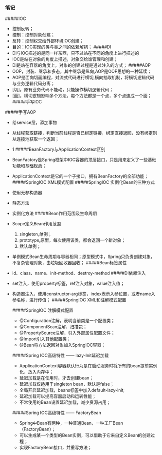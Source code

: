 ### 笔记

#####IOC
- 控制反转；
- 控制：控制对象创建；
- 反转：控制权交给外部环境IOC创建；
- 目的：IOC实现的类与类之间的依赖解耦；
#####DI
- DI与IOC描述的是同一样东西，只不过站在不同的角度上进行描述的
- IOC是站在对象的角度上描述，对象交给谁管理和创建；
- DI是站在容器的角度上，对象的创建过程是通过注入的方式；
#####AOP
- OOP，封装、继承和多态，其中继承是纵向,AOP是OOP思想的一种延续；
- AOP是面向切面编程，对流式代码进行横切,横向抽取机制，将横切逻辑代码与业务逻辑代码分离；
- [切]，原有业务代码不能动，只能操作横切逻辑代码；
- [面]，横切逻辑影响多个方法，每个方法都是一个点，多个点连成一个面；
#####手写IOC

#####手写AOP
- 给service层，添加事物

- 从线程获取链接，判断当前线程是否已绑定链接，绑定直接返回，没有绑定则从连接池获取一个返回；

- 1
  #####BeanFactory与ApplicationContext区别

- BeanFactory是Spring框架中IOC容器的顶层接口，只是用来定义了一些基础功能和基础规范；

- ApplicationContext是它的一个子接口，拥有BeanFactory的全部功能；
  #####SpringIOC XML模式配置
  #####SpringIOC 实例化Bean的三种方式

- 使用无参构造器

- 静态方法

- 实例化方法
  #####Bean作用范围及生命周期

- Scope定义Bean作用范围
	1. singleton,单例；
	2. prototype,原型，每次使用该类，都会返回一个新对象；
	3. 默认单例；
	
- 单例模式Bean生命周期与容器相同；原型模式中，Spring只负责创建对象，不复杂管理对象，由垃圾回收器回收；
  #####Bean标签属性

- id、class、name、init-method、destroy-method
  #####DI依赖注入

- set注入，使用property标签，ref注入对象，value注入值；

- 构造器注入，使用constructor-arg标签，index表示入参位置，或者name入参名称，进行传值；
  #####SpringIOC XML和注解模式配置

  #####SpringIOC 注解模式配置

  - @Configuration注解，表明当前类是一个配置类；
  - @ComponentScan注解，扫描包；
  - @PropertySource注解，引入外部属性配置文件；
  - @Import引入其他配置类；
  - @Bean将方法返回对象加入SpringIOC容器；

  #####Spring IOC高级特性 —— lazy-Init延迟加载

  - ApplicationContext容器默认行为是在启动服务时将所有的bean提前实例化，放入内存中；
  - 延迟加载是在使用时，才去创建bean；
  - 延迟加载仅适用于singleton bean，默认是false；
  - 全局开启延迟加载，beans标签中加入default-lazy-init;
  - 延迟加载可以提高容器启动和运转性能；
  - 不常使用的Bean设置延迟加载，减少资源占用；

  #####Spring IOC高级特性 —— FactoryBean

  - Spring中Bean有两种，一种普通Bean，一种工厂Bean（FactoryBean）；
  - 可以生成某一个类型的Bean实例，可以借助于它来自定义Bean的创建过程；
  - 实现FactoryBean接口，并重写方法；


